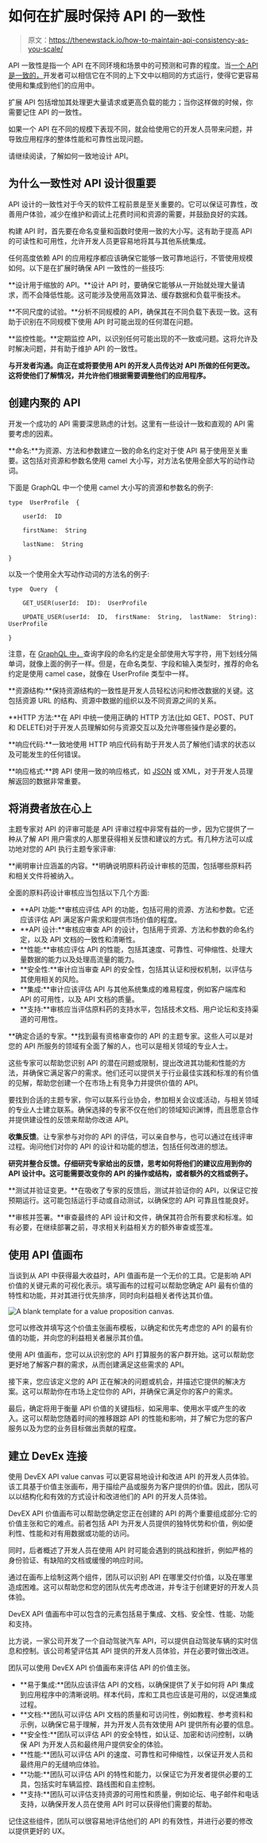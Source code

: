 # 如何在扩展时保持 API 的一致性

> 原文：<https://thenewstack.io/how-to-maintain-api-consistency-as-you-scale/>

API 一致性是指一个 API 在不同环境和场景中的可预测和可靠的程度。当[一个 API 是一致的，](https://thenewstack.io/api-rating-agency-brings-consistency-to-api-measurements/)开发者可以相信它在不同的上下文中以相同的方式运行，使得它更容易使用和集成到他们的应用中。

扩展 API 包括增加其处理更大量请求或更高负载的能力；当你这样做的时候，你需要记住 API 的一致性。

如果一个 API 在不同的规模下表现不同，就会给使用它的开发人员带来问题，并导致应用程序的整体性能和可靠性出现问题。

请继续阅读，了解如何一致地设计 API。

## 为什么一致性对 API 设计很重要

API 设计的一致性对于今天的软件工程前景是至关重要的。它可以保证可靠性，改善用户体验，减少在维护和调试上花费时间和资源的需要，并鼓励良好的实践。

构建 API 时，首先要在命名变量和函数时使用一致的大小写。这有助于提高 API 的可读性和可用性，允许开发人员更容易地将其与其他系统集成。

任何高度依赖 API 的应用程序都应该确保它能够一致可靠地运行，不管使用规模如何。以下是在扩展时确保 API 一致性的一些技巧:

**设计用于缩放的 API。**设计 API 时，要确保它能够从一开始就处理大量请求，而不会降低性能。这可能涉及使用高效算法、缓存数据和负载平衡技术。

**不同尺度的试验。**分析不同规模的 API，确保其在不同负载下表现一致。这有助于识别在不同规模下使用 API 时可能出现的任何潜在问题。

**监控性能。**定期监控 API，以识别任何可能出现的不一致或问题。这将允许及时解决问题，并有助于维护 API 的一致性。

**与开发者沟通。向正在或将要使用 API 的开发人员传达对 API 所做的任何更改。这将使他们了解情况，并允许他们根据需要调整他们的应用程序。**

## 创建内聚的 API

开发一个成功的 API 需要深思熟虑的计划。这里有一些设计一致和直观的 API 需要考虑的因素。

**命名:**为资源、方法和参数建立一致的命名约定对于使 API 易于使用至关重要。这包括对资源和参数名使用 camel 大小写，对方法名使用全部大写的动作动词。

下面是 GraphQL 中一个使用 camel 大小写的资源和参数名的例子:

```
type  UserProfile  {

    userId:  ID

    firstName:  String

    lastName:  String

}

```

以及一个使用全大写动作动词的方法名的例子:

```
type  Query  {

    GET_USER(userId:  ID):  UserProfile

    UPDATE_USER(userId:  ID,  firstName:  String,  lastName:  String):  UserProfile

}

```

注意，在 [GraphQL 中，](https://thenewstack.io/the-unlikely-journey-of-graphql/)查询字段的命名约定是全部使用大写字符，用下划线分隔单词，就像上面的例子一样。但是，在命名类型、字段和输入类型时，推荐的命名约定是使用 camel case，就像在 UserProfile 类型中一样。

**资源结构:**保持资源结构的一致性是开发人员轻松访问和修改数据的关键。这包括资源 URL 的结构、资源中数据的组织以及不同资源之间的关系。

**HTTP 方法:**在 API 中统一使用正确的 HTTP 方法(比如 GET、POST、PUT 和 DELETE)对于开发人员理解如何与资源交互以及允许哪些操作是必要的。

**响应代码:**一致地使用 HTTP 响应代码有助于开发人员了解他们请求的状态以及可能发生的任何错误。

**响应格式:**跨 API 使用一致的响应格式，如 [JSON](https://thenewstack.io/an-introduction-to-json/) 或 XML，对于开发人员理解返回的数据非常重要。

## 将消费者放在心上

主题专家对 API 的评审可能是 API 评审过程中非常有益的一步，因为它提供了一种从了解 API 用户需求的人那里获得相关反馈和建议的方式。有几种方法可以成功地对您的 API 执行主题专家评审:

**阐明审计应涵盖的内容。**明确说明原料药设计审核的范围，包括哪些原料药和相关文件将被纳入。

全面的原料药设计审核应当包括以下几个方面:

*   **API 功能:**审核应评估 API 的功能，包括可用的资源、方法和参数。它还应该评估 API 满足客户需求和提供市场价值的程度。
*   **API 设计:**审核应审查 API 的设计，包括用于资源、方法和参数的命名约定，以及 API 文档的一致性和清晰性。
*   **性能:**审核应评估 API 的性能，包括其速度、可靠性、可伸缩性、处理大量数据的能力以及处理高流量的能力。
*   **安全性:**审计应当审查 API 的安全性，包括其认证和授权机制，以评估与其使用相关的风险。
*   **集成:**审计应该评估 API 与其他系统集成的难易程度，例如客户端库和 API 的可用性，以及 API 文档的质量。
*   **支持:**审核应当评估原料药的支持水平，包括技术文档、用户论坛和支持渠道的可用性。

**确定合适的专家。**找到最有资格审查你的 API 的主题专家。这些人可以是对您的 API 所服务的领域有全面了解的人，也可以是相关领域的专业人士。

这些专家可以帮助您识别 API 的潜在问题或限制，提出改进其功能和性能的方法，并确保它满足客户的需求。他们还可以提供关于行业最佳实践和标准的有价值的见解，帮助您创建一个在市场上有竞争力并提供价值的 API。

要找到合适的主题专家，你可以联系行业协会，参加相关会议或活动，与相关领域的专业人士建立联系。确保选择的专家不仅在他们的领域知识渊博，而且愿意合作并提供建设性的反馈来帮助你改进 API。

**收集反馈**。让专家参与对你的 API 的评估，可以亲自参与，也可以通过在线评审过程。询问他们对你的 API 的设计和功能的想法，包括任何改进的想法。

**研究并整合反馈。仔细研究专家给出的反馈，思考如何将他们的建议应用到你的 API 设计中。这可能需要改变你的 API 的操作或结构，或者额外的文档或例子。**

**测试并验证变更。**在吸收了专家的反馈后，测试并验证你的 API，以保证它按预期运行。这可能包括运行手动或自动测试，以确保您的 API 可靠且性能良好。

**审核并签署。**审查最终的 API 设计和文件，确保其符合所有要求和标准。如有必要，在继续部署之前，寻求相关利益相关方的额外审查或签准。

## 使用 API 值画布

当谈到从 API 中获得最大收益时，API 值画布是一个无价的工具。它是影响 API 价值的关键元素的可视化表示。填写画布的过程可以帮助您确定 API 最有价值的特性和功能，并对其进行优先排序，同时向利益相关者传达其价值。

![A blank template for a value proposition canvas. ](img/8a23d6f360a87ad6feadc06ccd2a8bdc.png)

您可以修改并填写这个价值主张画布模板，以确定和优先考虑您的 API 的最有价值的功能，并向您的利益相关者展示其价值。

使用 API 值画布，您可以从识别您的 API 打算服务的客户群开始。这可以帮助您更好地了解客户群的需求，从而创建满足这些需求的 API。

接下来，您应该定义您的 API 正在解决的问题或机会，并描述它提供的解决方案。这可以帮助你在市场上定位你的 API，并确保它满足你的客户的需求。

最后，确定将用于衡量 API 价值的关键指标，如采用率、使用水平或产生的收入。这可以帮助您随着时间的推移跟踪 API 的性能和影响，并了解它为您的客户服务以及为您的业务目标做出贡献的程度。

## 建立 DevEx 连接

使用 DevEX API value canvas 可以更容易地设计和改进 API 的开发人员体验。该工具基于价值主张画布，用于描绘产品或服务为客户提供的价值。因此，团队可以以结构化和有效的方式设计和改进他们的 API 的开发人员体验。

DevEX API 价值画布可以帮助您确定您正在创建的 API 的两个重要组成部分:它的价值主张和它的难点。前者包括 API 为开发人员提供的独特优势和价值，例如便利性、性能和对有用数据或功能的访问。

同时，后者概述了开发人员在使用 API 时可能会遇到的挑战和挫折，例如严格的身份验证、有缺陷的文档或缓慢的响应时间。

通过在画布上绘制这两个组件，团队可以识别 API 在哪里交付价值，以及在哪里造成困难。这可以帮助您和您的团队优先考虑改进，并专注于创建更好的开发人员体验。

DevEX API 值画布中可以包含的元素包括易于集成、文档、安全性、性能、功能和支持。

比方说，一家公司开发了一个自动驾驶汽车 API，可以提供自动驾驶车辆的实时信息和控制。该公司希望评估其 API 提供的开发人员体验，并在必要时做出改进。

团队可以使用 DevEX API 价值画布来评估 API 的价值主张。

*   **易于集成:**团队应该评估 API 的文档，以确保提供了关于如何将 API 集成到应用程序中的清晰说明。样本代码，库和工具也应该是可用的，以促进集成过程。
*   **文档:**团队可以评估 API 文档的质量和可访问性，例如教程、参考资料和示例，以确保它易于理解，并为开发人员有效使用 API 提供所有必要的信息。
*   **安全性:**团队可以评估 API 的安全特性，如认证、加密和访问控制，以确保 API 为开发人员和最终用户提供安全的体验。
*   **性能:**团队可以评估 API 的速度、可靠性和可伸缩性，以保证开发人员和最终用户的无缝响应体验。
*   **功能:**团队可以评估 API 的特性和能力，以保证它为开发者提供必要的工具，包括实时车辆监控、路线图和自主控制。
*   **支持:**团队可以评估支持资源的可用性和质量，例如论坛、电子邮件和电话支持，以确保开发人员在使用 API 时可以获得他们需要的帮助。

记住这些组件，团队可以很容易地评估他们的 API 的有效性，并进行必要的修改以提供更好的 UX。

<svg xmlns:xlink="http://www.w3.org/1999/xlink" viewBox="0 0 68 31" version="1.1"><title>Group</title> <desc>Created with Sketch.</desc></svg>